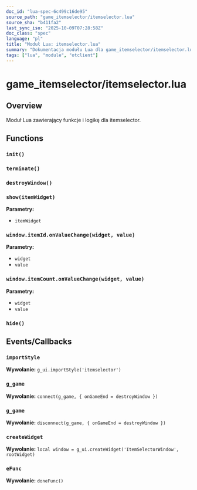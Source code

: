 ```yaml
---
doc_id: "lua-spec-6c499c16de95"
source_path: "game_itemselector/itemselector.lua"
source_sha: "b411fa2"
last_sync_iso: "2025-10-09T07:28:58Z"
doc_class: "spec"
language: "pl"
title: "Moduł Lua: itemselector.lua"
summary: "Dokumentacja modułu Lua dla game_itemselector/itemselector.lua"
tags: ["lua", "module", "otclient"]
---
```


# game_itemselector/itemselector.lua

## Overview

Moduł Lua zawierający funkcje i logikę dla itemselector.

## Functions

### `init()`

### `terminate()`

### `destroyWindow()`

### `show(itemWidget)`

**Parametry:**

- `itemWidget`

### `window.itemId.onValueChange(widget, value)`

**Parametry:**

- `widget`
- `value`

### `window.itemCount.onValueChange(widget, value)`

**Parametry:**

- `widget`
- `value`

### `hide()`

## Events/Callbacks

### `importStyle`

**Wywołanie:** `g_ui.importStyle('itemselector')`

### `g_game`

**Wywołanie:** `connect(g_game, { onGameEnd = destroyWindow })`

### `g_game`

**Wywołanie:** `disconnect(g_game, { onGameEnd = destroyWindow })`

### `createWidget`

**Wywołanie:** `local window = g_ui.createWidget('ItemSelectorWindow', rootWidget)`

### `eFunc`

**Wywołanie:** `doneFunc()`
